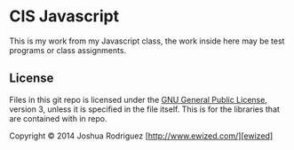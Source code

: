 CIS Javascript
==============

This is my work from my Javascript class, the work inside here may be test programs or class assignments.

License
-------
Files in this git repo is licensed under the [GNU General Public License][license], version 3, unless it is specified in the file itself. This is for the libraries that are contained with in repo.

Copyright &copy; 2014 Joshua Rodriguez [http://www.ewized.com/][ewized]

[license]: https://www.gnu.org/licenses/gpl-3.0.txt
[ewized]: http://www.ewized.com/
